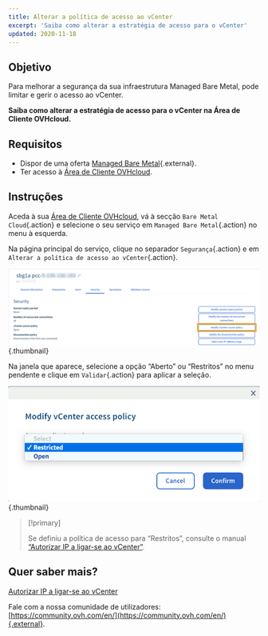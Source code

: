 ```yaml
---
title: Alterar a política de acesso ao vCenter
excerpt: 'Saiba como alterar a estratégia de acesso para o vCenter'
updated: 2020-11-18
---
```


## Objetivo

Para melhorar a segurança da sua infraestrutura Managed Bare Metal, pode limitar e gerir o acesso ao vCenter.

**Saiba como alterar a estratégia de acesso para o vCenter na Área de Cliente OVHcloud.**

## Requisitos

- Dispor de uma oferta [Managed Bare Metal](https://www.ovhcloud.com/pt/managed-bare-metal/){.external}.
- Ter acesso à [Área de Cliente OVHcloud](https://www.ovh.com/auth/?action=gotomanager&from=https://www.ovh.pt/&ovhSubsidiary=pt).

## Instruções

Aceda à sua [Área de Cliente OVHcloud](https://www.ovh.com/auth/?action=gotomanager&from=https://www.ovh.pt/&ovhSubsidiary=pt), vá à secção `Bare Metal Cloud`{.action} e selecione o seu serviço em `Managed Bare Metal`{.action} no menu à esquerda.

Na página principal do serviço, clique no separador `Segurança`{.action} e em `Alterar a política de acesso ao vCenter`{.action}.

![Setting access policy](images/modifypolicy-01.png){.thumbnail}

Na janela que aparece, selecione a opção “Aberto” ou “Restritos” no menu pendente e clique em `Validar`{.action} para aplicar a seleção.

![Setting access policy](images/modifypolicy-02.png){.thumbnail}

> [!primary]
>
> Se definiu a política de acesso para “Restritos”, consulte o manual [“Autorizar IP a ligar-se ao vCenter”](/pages/bare_metal_cloud/managed_bare_metal/vcenter-authorise-ip-access).
> 

## Quer saber mais?

[Autorizar IP a ligar-se ao vCenter](/pages/bare_metal_cloud/managed_bare_metal/vcenter-authorise-ip-access)

Fale com a nossa comunidade de utilizadores: [https://community.ovh.com/en/](https://community.ovh.com/en/){.external}.

